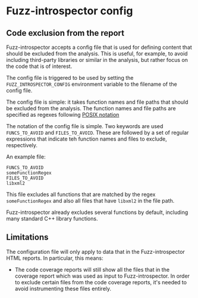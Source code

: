 # Fuzz-introspector config

## Code exclusion from the report
Fuzz-introspector accepts a config file that is used for defining content that
should be excluded from the analysis. This is useful, for example, to avoid
including third-party libraries or similar in the analysis, but rather focus
on the code that is of interest.

The config file is triggered to be used by setting the `FUZZ_INTROSPECTOR_CONFIG`
environment variable to the filename of the config file.

The config file is simple: it takes function names and file paths that should
be excluded from the analysis. The function names and file paths are specified
as regexes following [POSIX notation](https://www.boost.org/doc/libs/1_38_0/libs/regex/doc/html/boost_regex/syntax/basic_extended.html)

The notation of the config file is simple. Two keywords are used `FUNCS_TO_AVOID` and
`FILES_TO_AVOID`. These are followed by a set of regular expressions that indicate
teh function names and files to exclude, respectively.

An example file:
```
FUNCS_TO_AVOID
someFunctionRegex
FILES_TO_AVOID
libxml2
```

This file excludes all functions that are matched by the regex `someFunctionRegex` 
and also all files that have `libxml2` in the file path.

Fuzz-introspector already excludes several functions by default, including many
standard C++ library functions.

## Limitations
The configuration file will only apply to data that in the Fuzz-introspector HTML
reports. In particular, this means:
- The code coverage reports will still show all the files that in the coverage report which
  was used as input to Fuzz-introspector. In order to exclude certain files from the
  code coverage reports, it's needed to avoid instrumenting these files entirely.
